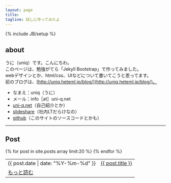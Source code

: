 ```yaml
---
layout: page
title: 
tagline: 試しに作ってみたよ
---
```

{% include JB/setup %}


## about

うに（uniq）です。こんにちわ。  
このページは、勉強がてら「Jekyll Bootstrap」で作ってみました。  
webデザインとか、html/css、UIなどについて書いてこうと思ってます。  
前のブログは、[http://uniq.heteml.jp/blog/](http://uniq.heteml.jp/blog/)。
<ul>
<li>なまえ：uniq（うに）</li>
<li>メール：info［at］uni-q.net</li>
<li><a href="http://uni-q.net">uni-q.net</a>（自己紹介とか）</li>
<li><a href="http://www.slideshare.net/yumi-uniq-ishizaki">slideshare</a>（社内LTだらけなの）</li>
<li><a href="https://github.com/uni-q">github</a>（このサイトのソースコードとかも）</li>
</ul>

-----

## Post


<table class="twelve">
  <tbody>
    {% for post in site.posts array limit:20 %}
    <!-- array limit:20 で最新20件
    https://github.com/Shopify/liquid/wiki/Liquid-for-Designers -->
    <tr>
      <td>{{ post.date | date: "%Y-%m-%d" }}</td>
      <td><a href="{{ BASE_PATH }}{{ post.url }}">{{ post.title }}</a>
<!-- {{ post.category }} -->
      </td>
    </tr>
    {% endfor %}
    <tr>
      <td colspan="2"><a href="/archive.html">もっと読む</a></td>
    </tr>
  </tbody>
</table>




